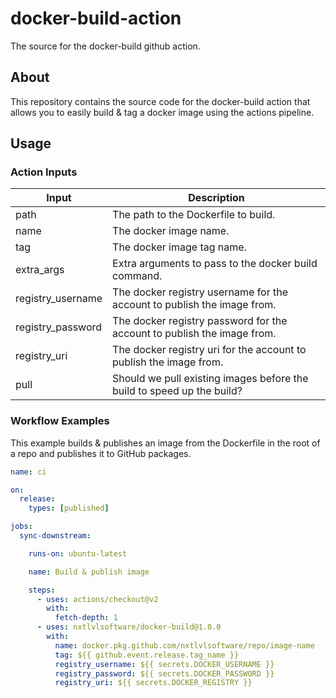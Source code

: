 # docker-build-action
The source for the docker-build github action.

## About
This repository contains the source code for the docker-build action that allows you to easily build & tag a docker image
using the actions pipeline.

## Usage

### Action Inputs
| Input             | Description                                                             |
| ----------------- | ----------------------------------------------------------------------- |
| path              | The path to the Dockerfile to build.                                    |
| name              | The docker image name.                                                  |
| tag               | The docker image tag name.                                              |
| extra_args        | Extra arguments to pass to the docker build command.                    |
| registry_username | The docker registry username for the account to publish the image from. |
| registry_password | The docker registry password for the account to publish the image from. |
| registry_uri      | The docker registry uri for the account to publish the image from.      |
| pull              | Should we pull existing images before the build to speed up the build?  |


### Workflow Examples
This example builds & publishes an image from the Dockerfile in the root of a repo and publishes it to GitHub packages.

```yaml
name: ci

on:
  release:
    types: [published]

jobs:
  sync-downstream:

    runs-on: ubuntu-latest

    name: Build & publish image

    steps:
      - uses: actions/checkout@v2
        with:
          fetch-depth: 1
      - uses: nxtlvlsoftware/docker-build@1.0.0
        with:
          name: docker.pkg.github.com/nxtlvlsoftware/repo/image-name
          tag: ${{ github.event.release.tag_name }}
          registry_username: ${{ secrets.DOCKER_USERNAME }}
          registry_password: ${{ secrets.DOCKER_PASSWORD }}
          registry_uri: ${{ secrets.DOCKER_REGISTRY }}
```
